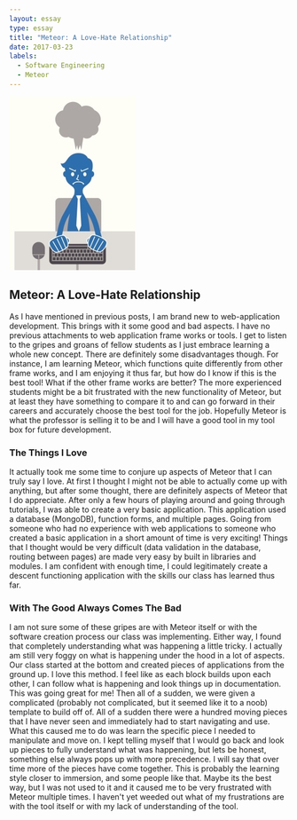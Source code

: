 ```yaml
---
layout: essay
type: essay
title: "Meteor: A Love-Hate Relationship"
date: 2017-03-23
labels:
  - Software Engineering
  - Meteor
---
```

<img class="ui medium centered rounded image" src="../images/frustration.jpg">

## Meteor: A Love-Hate Relationship

As I have mentioned in previous posts, I am brand new to web-application development. This brings with it some good and bad aspects. I have no previous attachments to web application frame works or tools. I get to listen to the gripes and groans of fellow students as I just embrace learning a whole new concept. There are definitely some disadvantages though. For instance, I am learning Meteor, which functions quite differently from other frame works, and I am enjoying it thus far, but how do I know if this is the best tool! What if the other frame works are better? The more experienced students might be a bit frustrated with the new functionality of Meteor, but at least they have something to compare it to and can go forward in their careers and accurately choose the best tool for the job. Hopefully Meteor is what the professor is selling it to be and I will have a good tool in my tool box for future development.

### The Things I Love

It actually took me some time to conjure up aspects of Meteor that I can truly say I love. At first I thought I might not be able to actually come up with anything, but after some thought, there are definitely aspects of Meteor that I do appreciate. After only a few hours of playing around and going through tutorials, I was able to create a very basic application. This application used a database (MongoDB), function forms, and multiple pages. Going from someone who had no experience with web applications to someone who created a basic application in a short amount of time is very exciting! Things that I thought would be very difficult (data validation in the database, routing between pages) are made very easy by built in libraries and modules. I am confident with enough time, I could legitimately create a descent functioning application with the skills our class has learned thus far.

### With The Good Always Comes The Bad

I am not sure some of these gripes are with Meteor itself or with the software creation process our class was implementing. Either way, I found that completely understanding what was happening a little tricky. I actually am still very foggy on what is happening under the hood in a lot of aspects. Our class started at the bottom and created pieces of applications from the ground up. I love this method. I feel like as each block builds upon each other, I can follow what is happening and look things up in documentation. This was going great for me! Then all of a sudden, we were given a complicated (probably not complicated, but it seemed like it to a noob) template to build off of. All of a sudden there were a hundred moving pieces that I have never seen and immediately had to start navigating and use. What this caused me to do was learn the specific piece I needed to manipulate and move on. I kept telling myself that I would go back and look up pieces to fully understand what was happening, but lets be honest, something else always pops up with more precedence. I will say that over time more of the pieces have come together. This is probably the learning style closer to immersion, and some people like that. Maybe its the best way, but I was not used to it and it caused me to be very frustrated with Meteor multiple times. I haven't yet weeded out what of my frustrations are with the tool itself or with my lack of understanding of the tool. 

